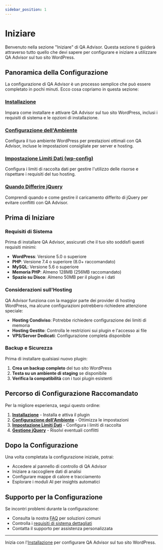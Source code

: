 ```yaml
---
sidebar_position: 1
---
```


# Iniziare

Benvenuto nella sezione "Iniziare" di QA Advisor. Questa sezione ti guiderà attraverso tutto quello che devi sapere per configurare e iniziare a utilizzare QA Advisor sul tuo sito WordPress.

## Panoramica della Configurazione

La configurazione di QA Advisor è un processo semplice che può essere completato in pochi minuti. Ecco cosa copriamo in questa sezione:

### [Installazione](/docs/user-manual/getting-started/installation)
Impara come installare e attivare QA Advisor sul tuo sito WordPress, inclusi i requisiti di sistema e le opzioni di installazione.

### [Configurazione dell'Ambiente](/docs/user-manual/getting-started/environment-setup)
Configura il tuo ambiente WordPress per prestazioni ottimali con QA Advisor, incluse le impostazioni consigliate per server e hosting.

### [Impostazione Limiti Dati (wp-config)](/docs/user-manual/getting-started/set-data-limit-wpconfig)
Configura i limiti di raccolta dati per gestire l'utilizzo delle risorse e rispettare i requisiti del tuo hosting.

### [Quando Differire jQuery](/docs/user-manual/getting-started/when-defer-jquery)
Comprendi quando e come gestire il caricamento differito di jQuery per evitare conflitti con QA Advisor.

## Prima di Iniziare

### Requisiti di Sistema

Prima di installare QA Advisor, assicurati che il tuo sito soddisfi questi requisiti minimi:

- **WordPress**: Versione 5.0 o superiore
- **PHP**: Versione 7.4 o superiore (8.0+ raccomandato)
- **MySQL**: Versione 5.6 o superiore
- **Memoria PHP**: Almeno 128MB (256MB raccomandato)
- **Spazio su Disco**: Almeno 50MB per il plugin e i dati

### Considerazioni sull'Hosting

QA Advisor funziona con la maggior parte dei provider di hosting WordPress, ma alcune configurazioni potrebbero richiedere attenzione speciale:

- **Hosting Condiviso**: Potrebbe richiedere configurazione dei limiti di memoria
- **Hosting Gestito**: Controlla le restrizioni sui plugin e l'accesso ai file
- **VPS/Server Dedicati**: Configurazione completa disponibile

### Backup e Sicurezza

Prima di installare qualsiasi nuovo plugin:

1. **Crea un backup completo** del tuo sito WordPress
2. **Testa su un ambiente di staging** se disponibile
3. **Verifica la compatibilità** con i tuoi plugin esistenti

## Percorso di Configurazione Raccomandato

Per la migliore esperienza, segui questo ordine:

1. **[Installazione](/docs/user-manual/getting-started/installation)** - Installa e attiva il plugin
2. **[Configurazione dell'Ambiente](/docs/user-manual/getting-started/environment-setup)** - Ottimizza le impostazioni
3. **[Impostazione Limiti Dati](/docs/user-manual/getting-started/set-data-limit-wpconfig)** - Configura i limiti di raccolta
4. **[Gestione jQuery](/docs/user-manual/getting-started/when-defer-jquery)** - Risolvi eventuali conflitti

## Dopo la Configurazione

Una volta completata la configurazione iniziale, potrai:

- Accedere al pannello di controllo di QA Advisor
- Iniziare a raccogliere dati di analisi
- Configurare mappe di calore e tracciamento
- Esplorare i moduli AI per insights automatici

## Supporto per la Configurazione

Se incontri problemi durante la configurazione:

- Consulta la nostra [FAQ](/docs/faq) per soluzioni comuni
- Controlla i [requisiti di sistema dettagliati](/docs/user-manual/getting-started/environment-setup)
- Contatta il supporto per assistenza personalizzata

---

Inizia con l'[Installazione](/docs/user-manual/getting-started/installation) per configurare QA Advisor sul tuo sito WordPress.
